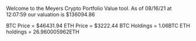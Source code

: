 Welcome to the Meyers Crypto Portfolio Value tool. 
As of 08/16/21 at 12:07:59 our valuation is $136094.86 

BTC Price = $46431.94
 ETH Price = $3222.44
BTC Holdings = 1.06BTC
 ETH holdings = 26.960005962ETH 
